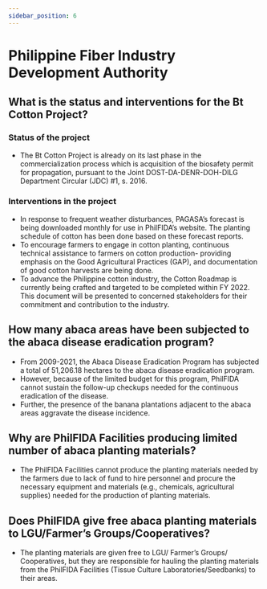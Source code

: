 ```yaml
---
sidebar_position: 6
---
```


# Philippine Fiber Industry Development Authority 

## What is the status and interventions for the Bt Cotton Project?

### Status of the project
- The Bt Cotton Project is already on its last phase in the commercialization process which is acquisition of the biosafety permit for propagation, pursuant to the Joint DOST-DA-DENR-DOH-DILG Department Circular (JDC) #1, s. 2016.

### Interventions in the project
- In response to frequent weather disturbances, PAGASA’s forecast is being downloaded monthly for use in PhilFIDA’s website. The planting schedule of cotton has been done based on these forecast reports.
- To encourage farmers to engage in cotton planting, continuous technical assistance to farmers on cotton production- providing emphasis on the Good Agricultural Practices (GAP), and documentation of good cotton harvests are being done.
- To advance the Philippine cotton industry, the Cotton Roadmap is currently being crafted and targeted to be completed within FY 2022. This document will be presented to concerned stakeholders for their commitment and contribution to the industry.

## How many abaca areas have been subjected to the abaca disease eradication program?

- From 2009-2021, the Abaca Disease Eradication Program has subjected a total of 51,206.18 hectares to the abaca disease eradication program.
- However, because of the limited budget for this program, PhilFIDA cannot sustain the follow-up checkups needed for the continuous eradication of the disease.
- Further, the presence of the banana plantations adjacent to the abaca areas aggravate the disease incidence.

## Why are PhilFIDA Facilities producing limited number of abaca planting materials?

- The PhilFIDA Facilities cannot produce the planting materials needed by the farmers due to lack of fund to hire personnel and procure the necessary equipment and materials (e.g., chemicals, agricultural supplies) needed for the production of planting materials.

## Does PhilFIDA give free abaca planting materials to LGU/Farmer’s Groups/Cooperatives?

- The planting materials are given free to LGU/ Farmer’s Groups/ Cooperatives, but they are responsible for hauling the planting materials from the PhilFIDA Facilities (Tissue Culture Laboratories/Seedbanks) to their areas.

